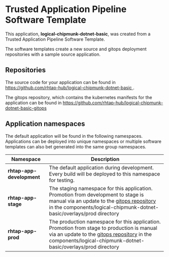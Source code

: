 # Trusted Application Pipeline Software Template

This application, **logical-chipmunk-dotnet-basic**, was created from a Trusted Application Pipeline Software Template.

The software templates create a new source and gitops deployment repositories with a sample source application. 

## Repositories

The source code for your application can be found in [https://github.com/rhtap-hub/logical-chipmunk-dotnet-basic ](https://github.com/rhtap-hub/logical-chipmunk-dotnet-basic ).
 
The gitops repository, which contains the kubernetes manifests for the application can be found in 
[https://github.com/rhtap-hub/logical-chipmunk-dotnet-basic-gitops ](https://github.com/rhtap-hub/logical-chipmunk-dotnet-basic-gitops ) 

## Application namespaces 

The default application will be found in the following namespaces. Applications can be deployed into unique namespaces or multiple software templates can also bet generated into the same group namespaces.  

|  Namespace   |  Description   |  
| -------- | -------- |   
| **rhtap-app-development** | The default application during development. Every build will be deployed to this namespace for testing. | 
| **rhtap-app-stage** | The staging namespace for this application. Promotion from development to stage is manual via an update to the [gitops repository](https://github.com/rhtap-hub/logical-chipmunk-dotnet-basic-gitops ) in the components/logical-chipmunk-dotnet-basic/overlays/prod directory |  
| **rhtap-app-prod** | The production namespace for this application. Promotion from stage to production is manual via an update to the [gitops repository](https://github.com/rhtap-hub/logical-chipmunk-dotnet-basic-gitops ) in the components/logical-chipmunk-dotnet-basic/overlays/prod directory | 